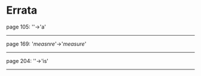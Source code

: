 # Errata

<span id="0"></span>page 105: ''-&gt;'a'

------------------------------------------------------------------------

<span id="1"></span>page 169: '*measnre*'-&gt;'*measure*'

------------------------------------------------------------------------

<span id="2"></span>page 204: ''-&gt;'is'

------------------------------------------------------------------------
